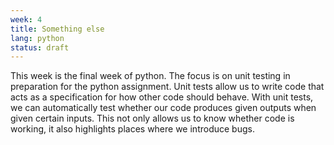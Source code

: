 ```yaml
---
week: 4
title: Something else
lang: python
status: draft
---
```


This week is the final week of python.
The focus is on unit testing in preparation for the python assignment.
Unit tests allow us to write code that acts as a specification for how other code should behave.
With unit tests, we can automatically test whether our code produces given outputs when given certain inputs.
This not only allows us to know whether code is working, it also highlights places where we introduce bugs.
